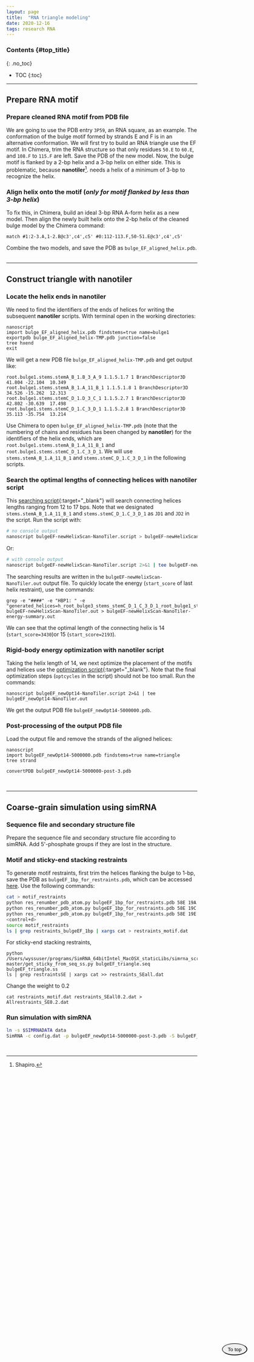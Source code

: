 ```yaml
---
layout: page
title:  "RNA triangle modeling"
date: 2020-12-16
tags: research RNA
---
```


### Contents {#top_title}
{: .no_toc}

- TOC
{:toc}

---

<a href="#top_title">
    <button style="position: fixed; top: 90%; right: 10%; border-radius: 50%; padding: 0.5em 1em;"><i class="fas fa-sync"></i> To top</button>
</a>

## Prepare RNA motif
### Prepare cleaned RNA motif from PDB file

We are going to use the PDB entry `3P59`, an RNA square, as an example. The conformation of the bulge motif formed by strands E and F is in an alternative conformation. We will first try to build an RNA triangle use the EF motif. 
In Chimera, trim the RNA structure so that only residues `50.E` to `60.E`, and `108.F` to `115.F` are left. Save the PDB of the new model. Now, the bulge motif is flanked by a 2-bp helix and a 3-bp helix on either side. This is problematic, because **nanotiler**[^1]. needs a helix of a minimum of 3-bp to recognize the helix.

[^1]: Shapiro.

### Align helix onto the motif (*only for motif flanked by less than 3-bp helix*)
To fix this, in Chimera, build an ideal 3-bp RNA A-form helix as a new model. Then align the newly built helix onto the 2-bp helix of the cleaned bulge model by the Chimera command:
```
match #1:2-3.A,1-2.B@c3',c4',c5' #0:112-113.F,50-51.E@c3',c4',c5'
```
Combine the two models, and save the PDB as `bulge_EF_aligned_helix.pdb`.  
<br>

---

## Construct triangle with nanotiler

### Locate the helix ends in nanotiler
We need to find the identifiers of the ends of helices for writing the subsequent **nanotiler** scripts. With terminal open in the working directories:

```
nanoscript
import bulge_EF_aligned_helix.pdb findstems=true name=bulge1
exportpdb bulge_EF_aligned_helix-TMP.pdb junction=false
tree hxend
exit
```
We will get a new PDB file `bulge_EF_aligned_helix-TMP.pdb` and get output like:
```
root.bulge1.stems.stemA_B_1.B_3_A_9 1.1.5.1.7 1 BranchDescriptor3D  41.804 -22.104  10.349
root.bulge1.stems.stemA_B_1.A_11_B_1 1.1.5.1.8 1 BranchDescriptor3D  34.526 -15.262  12.313
root.bulge1.stems.stemC_D_1.D_3_C_1 1.1.5.2.7 1 BranchDescriptor3D  42.802 -30.639  17.498
root.bulge1.stems.stemC_D_1.C_3_D_1 1.1.5.2.8 1 BranchDescriptor3D  35.113 -35.754  13.214
```
Use Chimera to open `bulge_EF_aligned_helix-TMP.pdb` (note that the numbering of chains and residues has been changed by **nanotiler**) for the identifiers of the helix ends, which are `root.bulge1.stems.stemA_B_1.A_11_B_1` and `root.bulge1.stems.stemC_D_1.C_3_D_1`. We will use `stems.stemA_B_1.A_11_B_1` and `stems.stemC_D_1.C_3_D_1` in the following scripts.

### Search the optimal lengths of connecting helices with nanotiler script
This [searching script](https://www.dropbox.com/s/0piubrqwyl2kyym/bulgeEF-newHelixScan-NanoTiler.script?dl=0){:target="_blank"} will search connecting helices lengths ranging from 12 to 17 bps. Note that we designated `stems.stemA_B_1.A_11_B_1` and `stems.stemC_D_1.C_3_D_1` as `JD1` and `JD2` in the script. Run the script with:
```bash
# no console output
nanoscript bulgeEF-newHelixScan-NanoTiler.script > bulgeEF-newHelixScan-NanoTiler.out 2>&1
```
Or:
```bash
# with console output
nanoscript bulgeEF-newHelixScan-NanoTiler.script 2>&1 | tee bulgeEF-newHelixScan-NanoTiler.out
```
The searching results are written in the `bulgeEF-newHelixScan-NanoTiler.out` output file. To quickly locate the energy (`start_score` of last helix restraint), use the commands:
```
grep -e "####" -e "HBP1: " -e "generated_helices=h_root_bulge3_stems_stemC_D_1_C_3_D_1_root_bulge1_stems_stemA_B_1_A_11_B_1_root" bulgeEF-newHelixScan-NanoTiler.out > bulgeEF-newHelixScan-NanoTiler-energy-summary.out
```
We can see that the optimal length of the connecting helix is 14 (`start_score=3430`)or 15 (`start_score=2193`).

### Rigid-body energy optimization with nanotiler script
Taking the helix length of 14, we next optimize the placement of the motifs and helices use the [optimization script](https://www.dropbox.com/s/7otydthgec83alb/bulgeEF_newOpt14-NanoTiler.script?dl=0){:target="_blank"}. Note that the final optimization steps (`optcycles` in the script) should not be too small. Run the commands:
```
nanoscript bulgeEF_newOpt14-NanoTiler.script 2>&1 | tee bulgeEF_newOpt14-NanoTiler.out
```
We get the output PDB file `bulgeEF_newOpt14-5000000.pdb`. 

### Post-processing of the output PDB file
Load the output file and remove the strands of the aligned helices:
```
nanoscript
import bulgeEF_newOpt14-5000000.pdb findstems=true name=triangle
tree strand
```

```
convertPDB bulgeEF_newOpt14-5000000-post-3.pdb  
```
<br>


---

## Coarse-grain simulation using simRNA

### Sequence file and secondary structure file
Prepare the sequence file and secondary structure file according to simRNA.
Add 5'-phosphate groups if they are lost in the structure.

### Motif and sticky-end stacking restraints
To generate motif restraints, first trim the helices flanking the bulge to 1-bp, save the PDB as `bulgeEF_1bp_for_restraints.pdb`, which can be accessed [here](https://www.dropbox.com/s/7u1rhyk0eovxi9v/bulgeEF_1bp_for_restraints.pdb?dl=0). Use the following commands:
```bash
cat > motif_restraints
python res_renumber_pdb_atom.py bulgeEF_1bp_for_restraints.pdb 58E 19A 110F 13B
python res_renumber_pdb_atom.py bulgeEF_1bp_for_restraints.pdb 58E 19C 110F 13D
python res_renumber_pdb_atom.py bulgeEF_1bp_for_restraints.pdb 58E 19E 110F 13F
<control+d>
source motif_restraints
ls | grep restraints_bulgeEF_1bp | xargs cat > restraints_motif.dat
```

For sticky-end stacking restraints, 
```
python /Users/wyssuser/programs/SimRNA_64bitIntel_MacOSX_staticLibs/simrna_scripts-master/get_sticky_from_seq_ss.py bulgeEF_triangle.seq bulgeEF_triangle.ss
ls | grep restraintsSE | xargs cat >> restraints_SEall.dat
```

Change the weight to 0.2
```
cat restraints_motif.dat restraints_SEall0.2.dat > Allrestraints_SE0.2.dat
```

### Run simulation with simRNA
```bash
ln -s $SIMRNADATA data
SimRNA -c config.dat -p bulgeEF_newOpt14-5000000-post-3.pdb -S bulgeEF_triangle.ss -r Allrestraints_SE0.2.dat -o bulgeEF_triangle_try1 2>&1 | tee bulgeEF_triangle_try1.out
```
<br>
<!-- <button><i class="fas fa-sync"></i> [To top](#top_title)</button> -->
